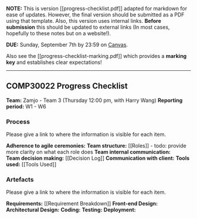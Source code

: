 **NOTE:** This is version [[progress-checklist.pdf]] adapted for markdown for ease of updates. However, the final version should be submitted as a PDF using that template. Also, this version uses internal links. **Before submission** this should be updated to external links (In most cases, hopefully to these notes but on a website!). 

**DUE:** Sunday, September 7th by 23:59 on [Canvas](https://canvas.lms.unimelb.edu.au/courses/211713/assignments/580073).

Also see the [[progress-checklist-marking.pdf]] which provides a **marking key** and establishes clear expectations!

---
## COMP30022 Progress Checklist

**Team:** Zamjo - Team 3 (Thursday 12:00 pm, with Harry Wang)
**Reporting period:** W1 - W6
### Process

 Please give a link to where the information is visible for each item.
 
**Adherence to agile ceremonies:** 
**Team structure:** [[Roles]] - todo: provide more clarity on what each role does
**Team internal communication:**  
**Team decision making:** [[Decision Log]]
**Communication with client:** 
 **Tools used:** [[Tools Used]]
### Artefacts

Please give a link to where the information is visible for each item. 

**Requirements:** [[Requirement Breakdown]]
**Front-end Design:**
**Architectural Design:**
**Coding:**
**Testing:**
**Deployment:**

